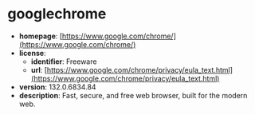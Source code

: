 # googlechrome

- **homepage**: [https://www.google.com/chrome/](https://www.google.com/chrome/)
- **license**:
  - **identifier**: Freeware
  - **url**: [https://www.google.com/chrome/privacy/eula_text.html](https://www.google.com/chrome/privacy/eula_text.html)
- **version**: 132.0.6834.84
- **description**: Fast, secure, and free web browser, built for the modern web.

